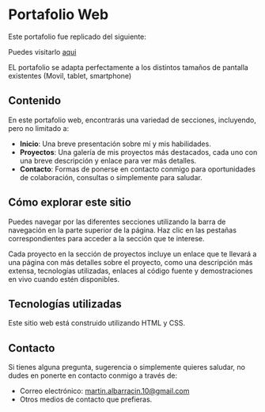 # Portafolio Web

Este portafolio fue replicado del siguiente:

Puedes visitarlo [aqui](https://www.behance.net/gallery/165052523/Landing-Page-dlja-dlja-veb-rozrobnika?tracking_source=search_projects_views%7Cportfolio+programmer&l=2)

EL portafolio se adapta perfectamente a los distintos tamaños de pantalla existentes (Movil, tablet, smartphone)


## Contenido
En este portafolio web, encontrarás una variedad de secciones, incluyendo, pero no limitado a:
- **Inicio**: Una breve presentación sobre mí y mis habilidades.
- **Proyectos**: Una galería de mis proyectos más destacados, cada uno con una breve descripción y enlace para ver más detalles.
- **Contacto**: Formas de ponerse en contacto conmigo para oportunidades de colaboración, consultas o simplemente para saludar.

## Cómo explorar este sitio
Puedes navegar por las diferentes secciones utilizando la barra de navegación en la parte superior de la página. Haz clic en las pestañas correspondientes para acceder a la sección que te interese.

Cada proyecto en la sección de proyectos incluye un enlace que te llevará a una página con más detalles sobre el proyecto, como una descripción más extensa, tecnologías utilizadas, enlaces al código fuente y demostraciones en vivo cuando estén disponibles.

## Tecnologías utilizadas
Este sitio web está construido utilizando HTML y CSS.

## Contacto
Si tienes alguna pregunta, sugerencia o simplemente quieres saludar, no dudes en ponerte en contacto conmigo a través de:
- Correo electrónico: martin.albarracin.10@gmail.com
- Otros medios de contacto que prefieras.


